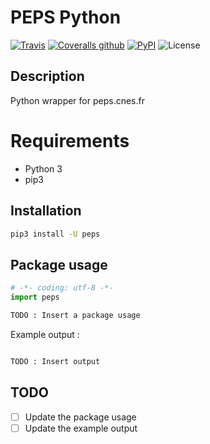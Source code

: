# PEPS Python

[![Travis](https://img.shields.io/travis/tducret/peps-python.svg)](https://travis-ci.org/tducret/peps-python)
[![Coveralls github](https://img.shields.io/coveralls/github/tducret/peps-python.svg)](https://coveralls.io/github/tducret/peps-python)
[![PyPI](https://img.shields.io/pypi/v/peps.svg)](https://pypi.org/project/peps/)
![License](https://img.shields.io/github/license/tducret/peps-python.svg)

## Description

Python wrapper for peps.cnes.fr

# Requirements

- Python 3
- pip3

## Installation

```bash
pip3 install -U peps
```

## Package usage

```python
# -*- coding: utf-8 -*-
import peps

TODO : Insert a package usage
```

Example output :

```bash

TODO : Insert output
```

## TODO

- [ ] Update the package usage
- [ ] Update the example output